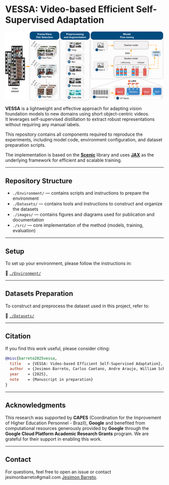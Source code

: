 # VESSA: Video-based Efficient Self-Supervised Adaptation

![VESSA Pipeline](./images/vessa_pipeline.png)

**VESSA** is a lightweight and effective approach for adapting vision foundation models to new domains using short object-centric videos.  
It leverages self-supervised distillation to extract robust representations without requiring any manual labels.

This repository contains all components required to reproduce the experiments, including model code, environment configuration, and dataset preparation scripts.

The implementation is based on the **[Scenic](https://github.com/google-research/scenic)** library and uses **[JAX](https://github.com/google/jax)** as the underlying framework for efficient and scalable training.

---

## Repository Structure

- `./Environment/` — contains scripts and instructions to prepare the environment  
- `./Datasets/` — contains tools and instructions to construct and organize the datasets  
- `./images/` — contains figures and diagrams used for publication and documentation  
- `./src/` — core implementation of the method (models, training, evaluation)

---

## Setup

To set up your environment, please follow the instructions in:

📂 [`./Environment/`](./Environment/)

---

## Datasets Preparation

To construct and preprocess the dataset used in this project, refer to:

📂 [`./Datasets/`](./Datasets/)

---

## Citation

If you find this work useful, please consider citing:

```bibtex
@misc{barreto2025vessa,
  title   = {VESSA: Video-based Efficient Self-Supervised Adaptation},
  author  = {Jesimon Barreto, Carlos Caetano, Andre Araujo, William Schwartz},
  year    = {2025},
  note    = {Manuscript in preparation}
}
```

---

## Acknowledgments

This research was supported by **CAPES** (Coordination for the Improvement of Higher Education Personnel - Brazil), **Google** and benefited from computational resources generously provided by **Google** through the **Google Cloud Platform Academic Research Grants** program. We are grateful for their support in enabling this work.

---



## Contact

For questions, feel free to open an issue or contact jesimonbarreto#gmail.com [Jesimon Barreto](https://github.com/jesimonbarreto).
